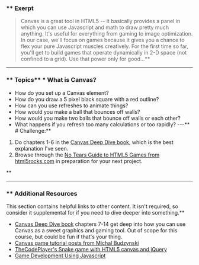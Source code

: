 ### ** Exerpt
>Canvas is a great tool in HTML5 -- it basically provides a panel in which you can use Javascript and math to draw pretty much anything.  It's useful for everything from gaming to image optimization.  In our case, we'll focus on games because it gives you a chance to flex your pure Javascript muscles creatively.  For the first time so far, you'll get to build games that operate dynamically in 2-D space (not confined to a grid).  Use that power only for good...** 

---


### ** Topics** * What is Canvas?
* How do you set up a Canvas element?
* How do you draw a 5 pixel black square with a red outline?
* How can you use refreshes to animate things?
* How would you make a ball that bounces off walls?
* How would you make two balls that bounce off walls or each other?
* What happens if you refresh too many calculations or too rapidly?
---** # Challenge:** <div class="lesson-content__panel" markdown="1">
1. Do chapters 1-6 in the [Canvas Deep Dive book](http://joshondesign.com/p/books/canvasdeepdive/toc.html), which is the best explanation I've seen.
2. Browse through the [No Tears Guide to HTML5 Games from html5rocks.com](http://www.html5rocks.com/en/tutorials/canvas/notearsgame/) in preparation for your next project.
</div>** 

---


### ** Additional Resources
This section contains helpful links to other content. It isn't required, so consider it supplemental for if you need to dive deeper into something.** 

* [Canvas Deep Dive book](http://joshondesign.com/p/books/canvasdeepdive/toc.html) chapters 7-14 get deep into how you can use Canvas as a sweet graphics and gaming tool.  Out of scope for this course, but could be fun if that's your thing.
* [Canvas game tutorial posts from Michal Budzynski](http://michalbe.blogspot.com/2010/09/simple-game-with-html5-canvas-part-1.html)
* [TheCodePlayer's Snake game with HTML5 canvas and jQuery](http://thecodeplayer.com/walkthrough/html5-game-tutorial-make-a-snake-game-using-html5-canvas-jquery)
* [Game Development Using Javascript](http://www.codeproject.com/Articles/563425/Game-Development-Using-JavaScript)

